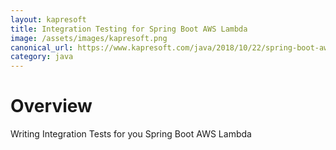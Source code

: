 ```yaml
---
layout: kapresoft
title: Integration Testing for Spring Boot AWS Lambda
image: /assets/images/kapresoft.png
canonical_url: https://www.kapresoft.com/java/2018/10/22/spring-boot-aws-lambda-integration-testing.md
category: java
---
```



# Overview

Writing Integration Tests for you Spring Boot AWS Lambda

<!--excerpt-->
